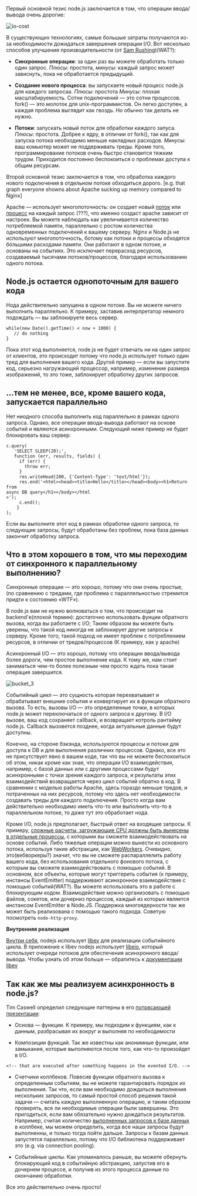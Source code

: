 Первый основной тезис node.js заключается в том, что операции ввода/вывода
очень дорогие:

<!-- The first basic thesis of node.js is that I/O is expensive: -->

﻿![][1]


В существующих технологиях, самые большые затраты получаются из-за необходимости
дожидаться завершения операции I/O. Вот несколько способов улучшения 
производительности (от [Sam Rushing][2])(WAT?):

<!-- So the largest waste with current programming technologies comes from waiting
for I/O to complete. There are several ways in which one can deal with the 
performance impact (from[Sam Rushing][2]): -->

*   **Синхронные операции**: за один раз вы можете обработать только один 
    запрос. 
    *Плюсы*: простота, 
    *минусы*: каждый запрос может зависнуть, пока не обработается предыдущий.

<!-- *   **synchronous**: you handle one request at a time, each in turn. *pros*:
    simple
   *cons*: any one request can hold up all the other requests -->

*   **Создание нового процесса**: вы запускаете новый процесс node.js для 
    каждого запросаа.
    *Плюсы*: простота
    *Минусы*: плохая масштабируемость. Сотни подключений — это сотни процессов.
    fork() — это молоток для unix-программистов. Он легко доступен, а каждая
    проблема выглядит как гвоздь. Но обычно так делать не нужно.

<!-- *   **fork a new process**: you start a new process to handle each request. 
    *pros*: easy 
    *cons*: does not scale well, hundreds of connections means hundreds
    of processes. fork() is the Unix programmer’s hammer. Because it’s available, 
    every problem looks like a nail. It’s usually overkill -->

*   **Потоки**: запускать новый поток для обработки каждого запуса.
    *Плюсы*: простота. Добрее к ядру, в отличии от fork(), так как для запуска
    потока необходимо меньше накладных расходов.
    *Минусы*: ваш комьютер может не поддерживать треды. Кроме того, 
    программирование потоков очень быстро становится тяжким трудом. Приходится
    постоянно беспокоиться о проблемах доступа к общим ресурсам.

<!-- *   **threads**: start a new thread to handle each request. *pros*: easy, and
    kinder to the kernel than using fork, since threads usually have much less 
    overhead
   *cons*: your machine may not have threads, and threaded programming can get
    very complicated very fast, with worries about controlling access to shared 
    resources. -->
   


Второй основной тезис заключается в том, что обработка каждого нового 
подключения в отдельном потоке обходиться дорого. [e.g. that graph everyone 
showns about Apache sucking up memory compared to Nginx] <!-- TODO: О чем это? -->

<!-- The second basis thesis is that thread-per-connection is memory-expensive: [e.g
. that graph everyone showns about Apache sucking up memory compared to Nginx
] -->

Apache — использует многопоточность: он создает новый [поток][3] или [процесс][4]
на каждый запрос (???), что именно создаст apache зависит от настроек. Вы можете
наблюдать как увеличивается количество потребляемой памяти, параллельно с ростом
количества одновременных подключений к вашему серверу. Nginx и Node.js не 
используют многопоточность, ботому как потоки и процессы обходятся бóльшими 
расходами памяти. Они работают в одном потоке, и основаны на событиях. Это 
исключает перерасход ресурсов, создаваемый тысячами потоков/процессов, 
благодаря использованию одного потока. 

<!-- Apache is multithreaded: it spawns a [thread per request][3] (or [process][4],
it depends on the conf). You can see how that overhead eats up memory as the 
number of concurrent connections increases and more threads are needed to serve 
multiple simulataneous clients. Nginx and Node.js are not multithreaded, because
threads and processes carry a heavy memory cost. They are single-threaded, but 
event-based. This eliminates the overhead created by thousands of threads/
processes by handling many connections in a single thread. -->


## **Node.js остается однопоточным для вашего кода**

<!-- ## **Node.js keeps a single thread for your code…** -->

Нода действительно запущена в одном потоке. Вы не можете ничего выполнить 
параллельно. К примеру, заставив интерпретатор немного подождать — вы 
заблокируете весь сервер.

<!-- It really is a single thread running: you can’t do any parallel code
execution; doing a “sleep” for example will block the server for one second: -->

    while(new Date().getTime() < now + 1000) {  
       // do nothing  
    }

Пока этот код выполняется, node.js не будет отвечать ни на один запрос 
от клиентов, это происходит потому что node.js использует только один
тред для выполнения вашего кода. Другой пример — если вы запустите код, серьезно
нагружающий процессор, например, изменение размера изображений, то это тоже,
заблокирует обработку других запросов.

<!-- So while that code is running, node.js will not respond to any other requests
from clients, since it only has one thread for executing your code. Or if you 
would have some CPU -intensive code, say, for resizing images, that would still 
block all other requests. -->


## **…тем не менее, все, кроме вашего кода, запускается параллельно**
<!-- ## **…however, everything runs in parallel except your code** -->

Нет ниодного способа выполнить код параллельно в рамках одного запроса. 
Однако, все операции ввода-вывода работают на основе событий и являются 
асинхронными. Следующий ниже пример не будет блокировать ваш сервер:

<!-- There is no way of making code run in parallel within a single request. 
However, all I/O is evented and asynchronous, so the following won’t block the 
server: -->

    c.query(  
       'SELECT SLEEP(20);',  
       function (err, results, fields) {  
         if (err) {  
           throw err;  
         }  
         res.writeHead(200, {'Content-Type': 'text/html'});  
         res.end('<html><head><title>Hello</title></head><body><h1>Return from
    async DB query</h1></body></html
    >');  
         c.end();  
        }  
    ); 

Если вы выполните этот код в рамках обработки одного запроса, то следующие 
запросы, будут обработаны без проблем, пока база данных закончит обработку 
запроса.

<!-- If you do that in one request, other requests can be processed just fine
while the database is running it’s sleep. -->

## Что в этом хорошего в том, что мы переходим от синхронного к параллельному выполнению?

<!-- ## Why is this good? When do we go from sync to async/parallel execution? -->

Синхронные операции — это хорошо, потому что они очень простые, (по сравнению 
с тредами, где проблема с параллельностью стремится придти к состоянию «WTF»).

<!-- Having synchronous execution is good, because it simplifies writing code (
compared to threads, where concurrency issues have a tendency to result in WTFs
). -->

В node.js вам не нужно волноваться о том, что происходит на backend'е(плохой термин):
достаточно использовать фунции обратного вызова, когда вы работаете с I/O; 
Таким образом вы можете быть уверены, что такой код никогда не заблокирует другие
запросы к серверу. Кроме того, такой подход не имеет проблем с потреблением 
ресурсов, в отличии от тредов/процессов (К примеру, как у apache)


<!-- In node.js, you aren’t supposed to worry about what happens in the backend:
just use callbacks when you are doing I/O; and you are guaranteed that your code
is never interrupted and that doing I/O will not block other requests without 
having to incur the costs of thread/process per request (e.g. memory overhead in
Apache
). -->

Асинхронный I/O — это хорошо, потому что операции ввода/вывода более дороги,
чем простое выполнение кода. К тому же, нам стоит заниматься чем-то более полезным
чем просто ждать пока такая операция завершится.

<!-- Having asynchronous I/O is good, because I/O is more expensive than most code
and we should be doing something better than just waiting for I/O. -->

![][10]

Событийный цикл — это сущность которая перехватывает и обрабатывает внешние 
события и конвертирует их в функции обратного вызова. То есть, вызовы I/O — это
определенные точки, в которых node.js может переключаться от одного запроса 
к другому. В I/O вызове, ваш код сохраняет callback, и возвращает котроль 
рантайму node.js. Callback вызовется позднее, когда актуальные данные будут 
доступны.

<!-- An event loop is “an entity that handles and processes external events and
converts them into callback invocations”. So I/O calls are the points at which 
Node.js can switch from one request to another. At an I/O call, your code saves 
the callback and returns control to the node.js runtime environment. The 
callback will be called later when the data actually is available. -->

Конечно, на стороне бэкэнда, используются процессы и потоки для доступа к DB 
и для выполнения различних процессов. Однако, все это не присутствует явно в 
вашем коде, так что вы не можете беспокоиться об этом, никак кроме как зная, 
что операции I/O взаимодействия, например, с базой данных или с другими
процессами будут асинхронными с точки зрения каждого запроса, и результаты этих
взаимодействий  возвращается через цикл событий обратно в код. В сравнении с 
моделью работы Apache, здесь гораздо меньше тредов, и потраченных на них
ресурсов, потому что здесь нет необходимости создавать треды для каждого 
подключения. Просто когда вам действительно необходимо иметь что-то или выполнить 
что-то в параллельном потоке, то даже тут это обработает нода. 


<!-- Of course, on the backend, there are 
[threads and processes for DB access and process execution][11]. However, these
are not explicitly exposed to your code, so you can’t worry about them other 
than by knowing that I/O interactions e.g. with the database, or with other 
processes will be asynchronous from the perspective of each request since the 
results from those threads are returned via the event loop to your code. 
Compared to the Apache model, there are a lot less threads and thread overhead, 
since threads aren’t needed for each connection; just when you absolutely 
positively must have something else running in parallel and even then the 
management is handled by Node.js. -->

Кроме I/O, node.js предполагает, быстрый ответ на входящие запросы. К примеру, 
[сложные расчеты, загружающие CPU должны быть вынесены в отдельные процессы][12], 
с которыми вы сможете взаимодействовать на основе событий. Либо тяжелые операции
можно вынести из основного потока, используя такие абстракции, как [WebWorkers][13].
Очевидно, это(вебворкеры?) значит, что вы не сможете распараллелить работу вашего кода, 
без использования отдельного фонового потока, с которым вы сможете 
взаимодействовать с помощью событий. В основном, все объекты, которые могут
триггерить события (к примеру, инстансы EventEmitter) поддерживают асинхронное 
взаимодействие с помощью событий(WAT?). Вы можете использовать это в работе 
с блокирующим кодом. Взаимодействие можно организовать с помощью файлов, 
сокетов, или дочерниз процессов, каждый из которых является инстансом EventEmitter
в Node.JS. Поддержка многоядерности так же может быть реализована с помощью 
такого подхода. Советую посмотреть `node-http-proxy`.

<!-- Other than I/O calls, Node.js expects that all requests return quickly; e.g. 
[CPU-intensive work should be split off to another process][12] with which you
can interact as with events, or by using an abstraction like
 [WebWorkers][13]. This (obviously) means that you can’t parallelize your
code without another thread in the background with which you interact via events.
Basically, all objects which emit events (e.g. are instances of EventEmitter) 
support asynchronous evented interaction and you can interact with blocking code
in this manner e.g. using files, sockets or child processes all of which are 
EventEmitters in Node.js.[Multicore can be done][14] using this approach; see
also: node-http-proxy.
 -->

**Внутренняя реализация**
<!-- **Internal implementation** -->

[Внутри себя][15], nodejs использует [libev][16] для реализации событийного цикла.
В приложение к libev nodejs использует [libeio][17], который использует очереди
потоков для обеспечения асинхронного ввода/вывода. Чтобы узнать об этом больше — 
обратитесь к [документации libev][18]

<!-- [Internally][15], node.js relies on [libev][16] to provide the event loop,
which is supplemented by[libeio][17] which uses pooled threads to provide
asynchronous I/O. To learn even more,  have a look at the
[libev documentation][18]. -->

## Так как же мы реализуем асинхронность в node.js?

<!-- ## So how do we do async in Node.js? -->

Tim Caswell определил следующие паттерны в его [потрясающей презентации][20]:

<!-- Tim Caswell describes the patterns in his [excellent presentation][19]: -->

*   Основа — функции. К примеру, мы подходим к функциям, как к данным, 
    разбрасывая их вокруг и выполняя по необходимости

<!-- *   First-class functions. E.g. we pass around functions as data, shuffle them
    around and execute them when needed. -->

*   Композиции функций. Так же известны как анонимные функции, или замыкания, 
    которые выполняются после того, как что-то произойдет в I/O.

<!-- *   Function composition. Also known as having anonymous functions or closures -->
    <!-- that are executed after something happens in the evented I/O. -->

*   Счетчики коллбеков. Повесив функции обратного вызова к определенным событиям,
    вы не можете гарантировать порядок их выполнения. Так что, если вам необходимо
    дождаться выполнения нескольких запросов, то самый простой способ решения
    такой задачи — считать каждую выполненную операцию, и таким образом проверять, 
    все ли необходимые операции были завершены. Это пригодиться, если вам
    обязательно нужно дождаться результатов. Например, считая количество 
    [выполненных запросов к базе данных][20] в коллбеке, мы можем определить,
    когда все наши запросы будут выполненны, и только тогда пойти дальше. 
    Запросы к базам данных запустятся параллельно, потому что I/O библиотека
    поддерживает это (e.g. via connection pooling).

<!-- *   Callback counters. For evented callbacks, you cannot guarantee that I/O
    events are generated in any particular order. So if you need multiple queries to
    complete, usually you just keep count of any parallel I/O operations, and check 
    that all the necessary operations have completed when you absolutely must wait 
    for the result; e.g
   [by counting the number of returned DB queries][20] in the event callback
    and only going further when you have all the data. The queries will run in 
    parallel provided that the I/O library supports this (e.g. via connection 
    pooling
    ). -->

*   Событийные циклы. Как упоминалось раньше, вы можете обернуть блокирующий код
    в событийную абстракцию, запустив его в дочернем процессе, и получив из этого
    процесса данные по окончанию обработки. 

<!-- *   Event loops. As mentioned earlier, you can wrap blocking code into an
    evented abstraction e.g. by running a child process and returning data as it it 
    is processed. -->

Все это действительно очень просто!

<!-- It really is that simple! -->

 [1]: img/io-cost.png "io-cost"
 [2]: http://www.nightmare.com/medusa/async_sockets.html
 [3]: http://httpd.apache.org/docs/2.0/mod/worker.html
 [4]: http://httpd.apache.org/docs/2.0/mod/prefork.html
 [10]: img/bucket_3.gif "bucket_3"

 [11]: http://stackoverflow.com/questions/3629784/how-is-node-js-inherently-faster-when-it-still-relies-on-threads-internally

 [12]: http://stackoverflow.com/questions/3491811/node-js-and-cpu-intensive-requests
 [13]: http://blog.std.in/2010/07/08/nodejs-webworker-design/

 [14]: http://developer.yahoo.com/blogs/ydn/posts/2010/07/multicore_http_server_with_nodejs/
 [15]: https://github.com/ry/node/tree/master/deps
 [16]: http://software.schmorp.de/pkg/libev.html
 [17]: http://software.schmorp.de/pkg/libeio.html
 [18]: http://pod.tst.eu/http://cvs.schmorp.de/libev/ev.pod
 [19]: http://creationix.com/jsconf.pdf

 [20]: http://stackoverflow.com/questions/4631774/coordinating-parallel-execution-in-node-js